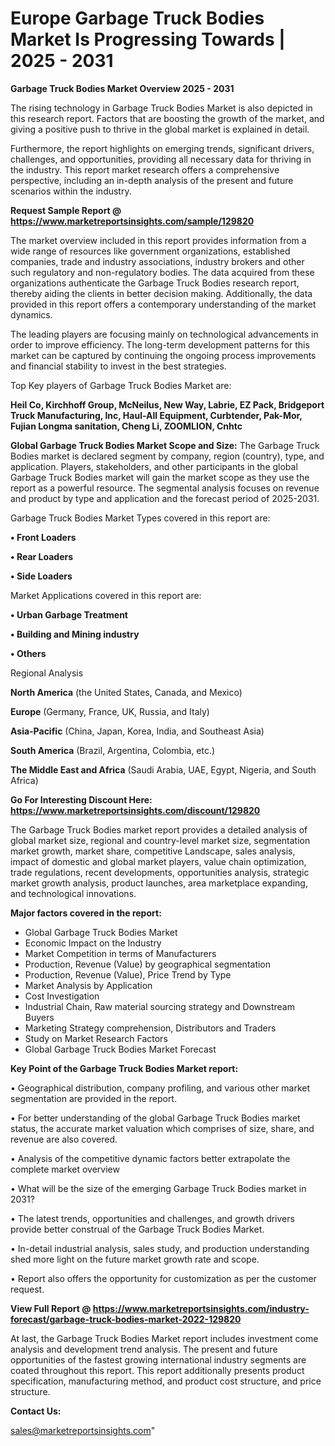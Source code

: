 # Europe Garbage Truck Bodies Market Is Progressing Towards | 2025 - 2031

<Strong> Garbage Truck Bodies Market Overview 2025 - 2031</strong>

The rising technology in Garbage Truck Bodies Market is also depicted in this research report. Factors that are boosting the growth of the market, and giving a positive push to thrive in the global market is explained in detail.

Furthermore, the report highlights on emerging trends, significant drivers, challenges, and opportunities, providing all necessary data for thriving in the industry. This report market research offers a comprehensive perspective, including an in-depth analysis of the present and future scenarios within the industry.

<strong>Request Sample Report @ <a href=https://www.marketreportsinsights.com/sample/129820>https://www.marketreportsinsights.com/sample/129820</a></strong>

The market overview included in this report provides information from a wide range of resources like government organizations, established companies, trade and industry associations, industry brokers and other such regulatory and non-regulatory bodies. The data acquired from these organizations authenticate the Garbage Truck Bodies research report, thereby aiding the clients in better decision making. Additionally, the data provided in this report offers a contemporary understanding of the market dynamics.

The leading players are focusing mainly on technological advancements in order to improve efficiency. The long-term development patterns for this market can be captured by continuing the ongoing process improvements and financial stability to invest in the best strategies.

Top Key players of Garbage Truck Bodies Market are:

<strong>Heil Co, Kirchhoff Group, McNeilus, New Way, Labrie, EZ Pack, Bridgeport Truck Manufacturing, Inc, Haul-All Equipment, Curbtender, Pak-Mor, Fujian Longma sanitation, Cheng Li, ZOOMLION, Cnhtc</strong>

<strong><b>Global Garbage Truck Bodies Market Scope and Size:</b></strong>
The Garbage Truck Bodies market is declared segment by company, region (country), type, and application. Players, stakeholders, and other participants in the global Garbage Truck Bodies market will gain the market scope as they use the report as a powerful resource. The segmental analysis focuses on revenue and product by type and application and the forecast period of 2025-2031.

Garbage Truck Bodies Market Types covered in this report are:

<strong>• Front Loaders

• Rear Loaders

• Side Loaders</strong>

Market Applications covered in this report are:

<strong>• Urban Garbage Treatment

• Building and Mining industry

• Others</strong> 

Regional Analysis

<strong>North America</strong> (the United States, Canada, and Mexico)

<strong>Europe</strong> (Germany, France, UK, Russia, and Italy)

<strong>Asia-Pacific</strong> (China, Japan, Korea, India, and Southeast Asia)

<strong>South America</strong> (Brazil, Argentina, Colombia, etc.)

<strong>The Middle East and Africa</strong> (Saudi Arabia, UAE, Egypt, Nigeria, and South Africa)

<strong>Go For Interesting Discount Here: <a href=https://www.marketreportsinsights.com/discount/129820>https://www.marketreportsinsights.com/discount/129820</a></strong>

The Garbage Truck Bodies market report provides a detailed analysis of global market size, regional and country-level market size, segmentation market growth, market share, competitive Landscape, sales analysis, impact of domestic and global market players, value chain optimization, trade regulations, recent developments, opportunities analysis, strategic market growth analysis, product launches, area marketplace expanding, and technological innovations.

<strong><b>Major factors covered in the report:</b></strong>
<ul>
  <li>Global Garbage Truck Bodies Market </li>
  <li>Economic Impact on the Industry</li>
  <li>Market Competition in terms of Manufacturers</li>
  <li>Production, Revenue (Value) by geographical segmentation</li>
  <li>Production, Revenue (Value), Price Trend by Type</li>
  <li>Market Analysis by Application</li>
  <li>Cost Investigation</li>
  <li>Industrial Chain, Raw material sourcing strategy and Downstream Buyers</li>
  <li>Marketing Strategy comprehension, Distributors and Traders</li>
  <li>Study on Market Research Factors</li>
  <li>Global Garbage Truck Bodies Market Forecast</li>
</ul>

<strong><b>Key Point of the Garbage Truck Bodies Market report:</b></strong>

• Geographical distribution, company profiling, and various other market segmentation are provided in the report.

• For better understanding of the global Garbage Truck Bodies market status, the accurate market valuation which comprises of size, share, and revenue are also covered.

• Analysis of the competitive dynamic factors better extrapolate the complete market overview

• What will be the size of the emerging Garbage Truck Bodies market in 2031?

• The latest trends, opportunities and challenges, and growth drivers provide better construal of the Garbage Truck Bodies Market.

• In-detail industrial analysis, sales study, and production understanding shed more light on the future market growth rate and scope.

• Report also offers the opportunity for customization as per the customer request.

<strong><b>View Full Report @ <a href=https://www.marketreportsinsights.com/industry-forecast/garbage-truck-bodies-market-2022-129820>https://www.marketreportsinsights.com/industry-forecast/garbage-truck-bodies-market-2022-129820</a></b></strong>


At last, the Garbage Truck Bodies Market report includes investment come analysis and development trend analysis. The present and future opportunities of the fastest growing international industry segments are coated throughout this report. This report additionally presents product specification, manufacturing method, and product cost structure, and price structure.

<strong>Contact Us:</strong>

sales@marketreportsinsights.com"

